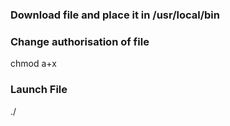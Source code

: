 ### Download file and place it in /usr/local/bin
### Change authorisation of file

  chmod a+x <FILE>

### Launch File

  ./<FILE>
 
